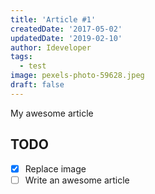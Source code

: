 ```yaml
---
title: 'Article #1'
createdDate: '2017-05-02'
updatedDate: '2019-02-10'
author: Ideveloper
tags:
  - test
image: pexels-photo-59628.jpeg
draft: false
---
```


My awesome article

## TODO

-   [x] Replace image
-   [ ] Write an awesome article
